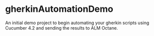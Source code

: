 # gherkinAutomationDemo

An initial demo project to begin automating your gherkin scripts using Cucumber 4.2 and sending the results to ALM Octane.
